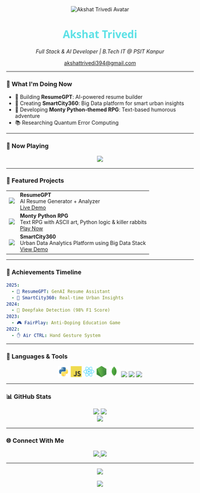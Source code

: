 <!-- Futuristic GitHub README (Non-Neon, Clean Aesthetic with Vibrant Accents) -->

<div align="center">
  <img src="https://github.com/Akshat394/Akshat394/blob/main/profile.png" width="160" alt="Akshat Trivedi Avatar">
  <h1 style="color:#5ce1e6; font-family: 'Segoe UI', Tahoma, Geneva, Verdana, sans-serif;">Akshat Trivedi</h1>
  <p><em>Full Stack & AI Developer | B.Tech IT @ PSIT Kanpur</em></p>
  <p><a href="mailto:akshattrivedi394@gmail.com">akshattrivedi394@gmail.com</a></p>
</div>

---

### 🔭 What I'm Doing Now

- 🧠 Building **ResumeGPT**: AI-powered resume builder
- 🧪 Creating **SmartCity360**: Big Data platform for smart urban insights
- 🏰 Developing **Monty Python-themed RPG**: Text-based humorous adventure
- 📚 Researching Quantum Error Computing

---

### 🧠 Now Playing

<div align="center">
  <img src="https://spotify-github-profile.vercel.app/api/view?uid=31zxk5i4dm2jl4woqafj53dxyw2m&cover_image=true&theme=novatorem&bar_color=5ce1e6&bar_color_cover=false" />
</div>

---

### 🚀 Featured Projects

<table>
  <tr>
    <td><img src="https://github.com/Akshat394/Akshat394/blob/main/profile.png" width="120"></td>
    <td><strong>ResumeGPT</strong><br/>AI Resume Generator + Analyzer<br/><a href="https://resume-gpt-rosy.vercel.app/">Live Demo</a></td>
  </tr>
  <tr>
    <td><img src="https://media.tenor.com/VgGAI0fuB94AAAAd/monty-python-rabbit.gif" width="120"></td>
    <td><strong>Monty Python RPG</strong><br/>Text RPG with ASCII art, Python logic & killer rabbits<br/><a href="#">Play Now</a></td>
  </tr>
  <tr>
    <td><img src="https://images.pexels.com/photos/4386371/pexels-photo-4386371.jpeg?auto=compress&cs=tinysrgb&dpr=1&w=120" width="120"></td>
    <td><strong>SmartCity360</strong><br/>Urban Data Analytics Platform using Big Data Stack<br/><a href="#">View Demo</a></td>
  </tr>
</table>

---

### 📌 Achievements Timeline

```yaml
2025:
  - 🧠 ResumeGPT: GenAI Resume Assistant
  - 🌆 SmartCity360: Real-time Urban Insights
2024:
  - 🧪 Deepfake Detection (98% F1 Score)
2023:
  - 🎮 FairPlay: Anti-Doping Education Game
2022:
  - ✋ Air CTRL: Hand Gesture System
```

---

### 🧰 Languages & Tools

<p align="center">
  <img src="https://raw.githubusercontent.com/devicons/devicon/master/icons/python/python-original.svg" height="30">
  <img src="https://raw.githubusercontent.com/devicons/devicon/master/icons/javascript/javascript-original.svg" height="30">
  <img src="https://raw.githubusercontent.com/devicons/devicon/master/icons/react/react-original.svg" height="30">
  <img src="https://raw.githubusercontent.com/devicons/devicon/master/icons/nodejs/nodejs-original.svg" height="30">
  <img src="https://raw.githubusercontent.com/devicons/devicon/master/icons/mongodb/mongodb-original.svg" height="30">
  <img src="https://www.vectorlogo.zone/logos/git-scm/git-scm-icon.svg" height="30">
  <img src="https://www.vectorlogo.zone/logos/docker/docker-icon.svg" height="30">
  <img src="https://www.vectorlogo.zone/logos/tensorflow/tensorflow-icon.svg" height="30">
</p>

---

### 📊 GitHub Stats

<p align="center">
  <img src="https://github-readme-stats.vercel.app/api?username=Akshat394&show_icons=true&theme=react&hide_border=true&bg_color=0d1117&title_color=5ce1e6&icon_color=5ce1e6" height="180">
  <img src="https://github-readme-stats.vercel.app/api/top-langs/?username=Akshat394&layout=compact&theme=react&hide_border=true&bg_color=0d1117&title_color=5ce1e6" height="180">
  <br>
  <img src="https://github-readme-activity-graph.cyclic.app/graph?username=Akshat394&bg_color=0d1117&color=5ce1e6&line=5ce1e6&point=ffffff&area=true&hide_border=true">
</p>

---

### 🌐 Connect With Me

<p align="center">
  <a href="https://www.linkedin.com/in/akshat-trivedi-394/">
    <img src="https://img.shields.io/badge/LinkedIn-0d1117?style=for-the-badge&logo=linkedin&logoColor=5ce1e6"/>
  </a>
  <a href="mailto:akshattrivedi394@gmail.com">
    <img src="https://img.shields.io/badge/Gmail-0d1117?style=for-the-badge&logo=gmail&logoColor=5ce1e6"/>
  </a>
</p>

---

<p align="center">
  <img src="https://github-profile-trophy.vercel.app/?username=Akshat394&theme=onedark&column=6">
</p>

<p align="center">
  <img src="https://raw.githubusercontent.com/Akshat394/Akshat394/output/github-contribution-grid-snake-sissa.svg">
</p>
